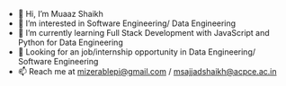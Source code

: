 - 👋 Hi, I’m Muaaz Shaikh
- 👀 I’m interested in Software Engineering/ Data Engineering
- 🌱 I’m currently learning Full Stack Development with JavaScript and Python for Data Engineering
- 👯 Looking for an job/internship opportunity in Data Engineering/ Software Engineering
- 📫 Reach me at mizerablepi@gmail.com / msajjadshaikh@acpce.ac.in

<!---
mizerablepi/mizerablepi is a ✨ special ✨ repository because its `README.md` (this file) appears on your GitHub profile.
You can click the Preview link to take a look at your changes.
--->

